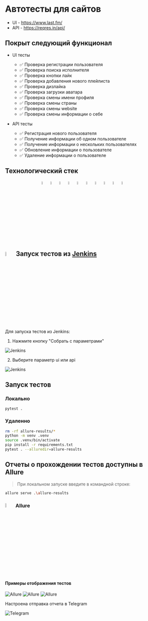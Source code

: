 # Автотесты для сайтов

* UI - https://www.last.fm/
* API - https://reqres.in/api/

## Покрыт следующий функционал
* UI тесты
    * ✅ Проверка регистрации пользователя
    * ✅ Проверка поиска исполнителя
    * ✅ Проверка кнопки лайк
    * ✅ Проверка добавления нового плейлиста
    * ✅ Проверка дизлайка
    * ✅ Проверка загрузки аватара
    * ✅ Проверка смены имени профиля
    * ✅ Проверка смены страны
    * ✅ Проверка смены website
    * ✅ Проверка смены информации о себе


* API тесты
  * ✅ Регистрация нового пользователя
  * ✅ Получение информации об одном пользователе
  * ✅ Получение информации о нескольких пользователях
  * ✅ Обновление информации о пользователе
  * ✅ Удаление информации о пользователе


## Технологический стек
<p  align="center">
  <code><img width="5%" title="Pycharm" src="resources/logo/pycharm.png"></code>
  <code><img width="5%" title="Python" src="resources/logo/python.png"></code>
  <code><img width="5%" title="Pytest" src="resources/logo/pytest.png"></code>
  <code><img width="5%" title="Selene" src="resources/logo/selene.png"></code>
  <code><img width="5%" title="Selenium" src="resources/logo/selenium.png"></code>
  <code><img width="5%" title="GitHub" src="resources/logo/Github.png"></code>
  <code><img width="5%" title="Jenkins" src="resources/logo/Jenkins.png"></code>
  <code><img width="5%" title="selenoid" src="resources/logo/selenoid.png"></code>
  <code><img width="5%" title="Allure Report" src="resources/logo/allure.png"></code>
<!--   <code><img width="5%" title="Jira" src="resources/logo/jira.png"></code> -->
  <code><img width="5%" title="Telegram" src="resources/logo/tg.png"></code>
</p>

## <img width="6%" title="Jenkins" src="resources/logo/Jenkins.png"> Запуск тестов из [Jenkins](https://jenkins.autotests.cloud/job/lastfm_graduate_work_qa_quru/)

Для запуска тестов из Jenkins:
1. Нажмите кнопку "Собрать с параметрами"

<p><img src="resources/screenshots/chrome_Th3Y7ERHtN.png" alt="Jenkins"/></p>

2. Выберите параметр ui или api

<p><img src="resources/screenshots/chrome_dTHa0jnbT2.png" alt="Jenkins"/></p>

## Запуск тестов
### Локально
```
pytest .
```

### Удаленно
```bash
rm -rf allure-results/*
python -m venv .venv
source .venv/bin/activate
pip install -r requirements.txt
pytest . --alluredir=allure-results
```

## Отчеты о прохождении тестов доступны в Allure

> При локальном запуске введите в командной строке: 
```bash
allure serve .\allure-results
```

### <img width="6%" title="Allure" src="resources/logo/allure.png"> Allure

#### Примеры отображения тестов

<img src="resources/screenshots/chrome_48S1YicMlI.png" alt="Allure"/>

<img src="resources/screenshots/chrome_3oyurhepqi.png" alt="Allure"/>

<img src="resources/screenshots/chrome_GvuwgLTI2S.png" alt="Allure"/>

Настроена отправка отчета в Telegram

<img src="resources/screenshots/Telegram_RBaAzhVYNJ.png" alt="Telegram"/>
